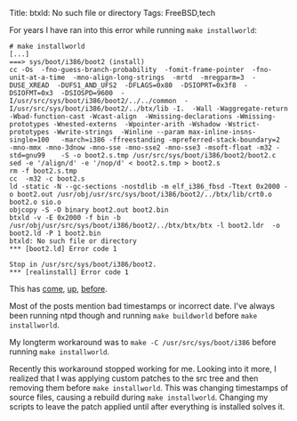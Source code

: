 Title: btxld: No such file or directory
Tags: FreeBSD,tech

For years I have ran into this error while running `make installworld`:

	# make installworld
	[...]
	===> sys/boot/i386/boot2 (install)
	cc -Os  -fno-guess-branch-probability  -fomit-frame-pointer  -fno-unit-at-a-time  -mno-align-long-strings  -mrtd  -mregparm=3  -DUSE_XREAD  -DUFS1_AND_UFS2  -DFLAGS=0x80  -DSIOPRT=0x3f8  -DSIOFMT=0x3  -DSIOSPD=9600  -I/usr/src/sys/boot/i386/boot2/../../common  -I/usr/src/sys/boot/i386/boot2/../btx/lib -I.  -Wall -Waggregate-return -Wbad-function-cast -Wcast-align  -Wmissing-declarations -Wmissing-prototypes -Wnested-externs  -Wpointer-arith -Wshadow -Wstrict-prototypes -Wwrite-strings  -Winline --param max-inline-insns-single=100   -march=i386 -ffreestanding -mpreferred-stack-boundary=2  -mno-mmx -mno-3dnow -mno-sse -mno-sse2 -mno-sse3 -msoft-float -m32 -std=gnu99    -S -o boot2.s.tmp /usr/src/sys/boot/i386/boot2/boot2.c
	sed -e '/align/d' -e '/nop/d' < boot2.s.tmp > boot2.s
	rm -f boot2.s.tmp
	cc  -m32 -c boot2.s
	ld -static -N --gc-sections -nostdlib -m elf_i386_fbsd -Ttext 0x2000 -o boot2.out /usr/obj/usr/src/sys/boot/i386/boot2/../btx/lib/crt0.o boot2.o sio.o
	objcopy -S -O binary boot2.out boot2.bin
	btxld -v -E 0x2000 -f bin -b /usr/obj/usr/src/sys/boot/i386/boot2/../btx/btx/btx -l boot2.ldr  -o boot2.ld -P 1 boot2.bin
	btxld: No such file or directory
	*** [boot2.ld] Error code 1

	Stop in /usr/src/sys/boot/i386/boot2.
	*** [realinstall] Error code 1

This has [come](http://lists.freebsd.org/pipermail/freebsd-current/2010-June/018292.html), [up](http://lists.freebsd.org/pipermail/freebsd-amd64/2006-September/008849.html), [before](http://lists.freebsd.org/pipermail/freebsd-amd64/2004-August/001906.html).

Most of the posts mention bad timestamps or incorrect date. I've always been running ntpd though and running `make buildworld` before `make installworld`.

My longterm workaround was to `make -C /usr/src/sys/boot/i386` before running `make installworld`.

Recently this workaround stopped working for me. Looking into it more, I realized that I was applying custom patches to the src tree and then removing them before `make installworld`. This was changing timestamps of source files, causing a rebuild during `make installworld`. Changing my scripts to leave the patch applied until after everything is installed solves it.
